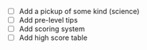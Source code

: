 - [ ] Add a pickup of some kind (science)
- [ ] Add pre-level tips
- [ ] Add scoring system
- [ ] Add high score table
